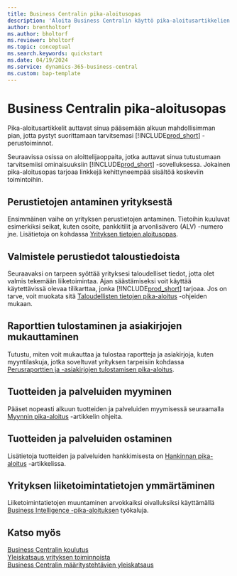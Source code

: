 ```yaml
---
title: Business Centralin pika-aloitusopas
description: 'Aloita Business Centralin käyttö pika-aloitusartikkelien ja vihjeiden avulla, joiden avulla voit täyttää ensimmäiset kriittiset kentät.'
author: brentholtorf
ms.author: bholtorf
ms.reviewer: bholtorf
ms.topic: conceptual
ms.search.keywords: quickstart
ms.date: 04/19/2024
ms.service: dynamics-365-business-central
ms.custom: bap-template
---
```


# <a name="business-central-quick-starts"></a>Business Centralin pika-aloitusopas

Pika-aloitusartikkelit auttavat sinua pääsemään alkuun mahdollisimman pian, jotta pystyt suorittamaan tarvitsemasi [!INCLUDE[prod_short](includes/prod_short.md)] -perustoiminnot.

Seuraavissa osissa on aloittelijaoppaita, jotka auttavat sinua tutustumaan tarvitsemiisi ominaisuuksiin [!INCLUDE[prod_short](includes/prod_short.md)] -sovelluksessa. Jokainen pika-aloitusopas tarjoaa linkkejä kehittyneempää sisältöä koskeviin toimintoihin.

## <a name="provide-basic-information-about-your-company"></a>Perustietojen antaminen yrityksestä

Ensimmäinen vaihe on yrityksen perustietojen antaminen. Tietoihin kuuluvat esimerkiksi seikat, kuten osoite, pankkitilit ja arvonlisävero (ALV) -numero jne. Lisätietoja on kohdassa [Yrityksen tietojen aloitusopas](quick-start-company-information.md).

## <a name="prepare-basic-financial-information"></a>Valmistele perustiedot taloustiedoista

Seuraavaksi on tarpeen syöttää yrityksesi taloudelliset tiedot, jotta olet valmis tekemään liiketoimintaa. Ajan säästämiseksi voit käyttää käytettävissä olevaa tilikarttaa, jonka [!INCLUDE[prod_short](includes/prod_short.md)] tarjoaa. Jos on tarve, voit muokata sitä [Taloudellisten tietojen pika-aloitus](quick-start-financial-information.md) -ohjeiden mukaan.

<!--
## <a name="financial-basics"></a>Financial Basics

Financial Information  
(chart of accounts, but explained for non-accountants)
-->

## <a name="print-reports-and-customize-documents"></a>Raporttien tulostaminen ja asiakirjojen mukauttaminen

Tutustu, miten voit mukauttaa ja tulostaa raportteja ja asiakirjoja, kuten myyntilaskuja, jotka soveltuvat yrityksen tarpeisiin kohdassa [Perusraporttien ja -asiakirjojen tulostamisen pika-aloitus](quick-start-reports-and-documents.md).

<!-- Reports and Documents  
(final reports, but also documents - how do I style invoices to work better for me?)
-->

## <a name="sell-products-and-services"></a>Tuotteiden ja palveluiden myyminen

Pääset nopeasti alkuun tuotteiden ja palveluiden myymisessä seuraamalla [Myynnin pika-aloitus](quick-start-sell-products-and-services.md) -artikkelin ohjeita.

<!--
(customer, items, things on stock or not, orders versus invoices, get paid on time, etc.)
-->

## <a name="buy-products-and-services"></a>Tuotteiden ja palveluiden ostaminen

Lisätietoja tuotteiden ja palveluiden hankkimisesta on [Hankinnan pika-aloitus](quick-start-procurement.md) -artikkelissa.  

<!--
(buy stuff, register in inventory, pay vendor)
-->

## <a name="understand-your-company-with-business-intelligence"></a>Yrityksen liiketoimintatietojen ymmärtäminen

Liiketoimintatietojen muuntaminen arvokkaiksi oivalluksiksi käyttämällä [Business Intelligence -pika-aloituksen](quick-start-business-intelligence.md) työkaluja.

<!--
Business Intelligence  
(reports)
-->

## <a name="see-also"></a>Katso myös

[Business Centralin koulutus](/training/dynamics365/business-central?WT.mc_id=dyn365bc_landingpage-docs)  
[Yleiskatsaus yrityksen toiminnoista](across-business-functionality.md)  
[Business Centralin määritystehtävien yleiskatsaus](setup.md)  

